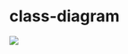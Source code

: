 # class-diagram

![](http://yuml.me/diagram/scruffy/class/[IVault|+getInternalBalance%28%29:%20int;+managerUserBalance%28%29:%20bool;%20+registerPool%28%29:%20object;%20+getPool%28%29:%20IPool;%20+registerToken%28%29:%20object;%20+deregisterToken%28%29:%20object;+getPoolTokenInfo%28%29:%20object;%20+getPoolTokens%28%29:%20object;%20+joinPool%28%29;%20+exitPool%28%29;+swap%28%29;%20+batchSwap%28%29;%20+flashLoan%28%29],[IPool|+getTokenType%28%29:%20SIP-010-Token;%20+getCollateralType%28%29:%20SIP-010-Token;+getCollateralRatio%28%29:float;+getLiquidationTrigger%28%29:%20float;%20+getLiquidationPenalty%28%29:%20float;%20+liquidate%28%29:%20bool;%20+getVault%28%29;%20+getPoolId%28%29;+onJoinPool%28%29;+onExitPool%28%29;+onSwap%28%29],[IPool]-[note:%20Interface%20abstracting%20AMM%20pool%20logic{bg:wheat}],[IEquation|+getOutGivenIn%28%29:%20int;%20+getInGivenOut%28%29:%20int;%20+getInGivenPrice%28%29:%20int;+getPTOutGivenIn%28%29:%20int;%20+getInGivenPTOut%28%29:%20int;+getOutGivenPTIn%28%29:%20int],[IEquation]-[note:%20Interface%20abstracting%20AMM%20equation%20logic{bg:wheat}],[IEquation]^-.-[ayToken/Token%20Equation],[IEquation]^-.-[ayToken/Collateral%20Equation],[IVault]^-.-[Vault],[Vault]-[note:%20Holds%20all%20token%20balances{bg:wheat}],[IPool]<Pool%20ID-registerPool%28%29;registerToken%28%29>[Vault],[IPool]^-.-[ayBTC-Jun2022/STX%20Pool],[IPool]^-.-[ayBTC-Jun2022/BTC%20Pool],[ayToken/Token%20Equation]<-[ayBTC-Jun2022/BTC%20Pool],[ayToken/Collateral%20Equation]<-[ayBTC-Jun2022/STX%20Pool],[IOracle|+getPrice%28%29:%20int]^-.-[BTC%20Oracle],[IOracle]^-.-[STX%20Oracle],[ayBTC-Jun2022/STX%20Pool]->[BTC%20Oracle],[ayBTC-Jun2022/STX%20Pool]->[STX%20Oracle],[ayBTC-Jun2022/BTC%20Pool]->[BTC%20Oracle],[IPoolToken]^-.-[ayBTC-Jun2022/STX%20Pool],[IPoolToken]^-.-[ayBTC-Jun2022/BTC%20Pool],[SIP-010-Token]^-.-[ayBTC-Jun2022/STX%20Pool],[SIP-010-Token]^-.-[ayBTC-Jun2022/BTC%20Pool],[SIP-010-Token]^-.-[ayBTC-Jun2022],[ayBTC-Jun2022]<-[ayBTC-Jun2022/STX%20Pool],[ayBTC-Jun2022]<-[ayBTC-Jun2022/BTC%20Pool],[IFlashLoanRecipient|+receiveFlashLoan%28%29],[ILiquidator|+liquidate%28%29])

